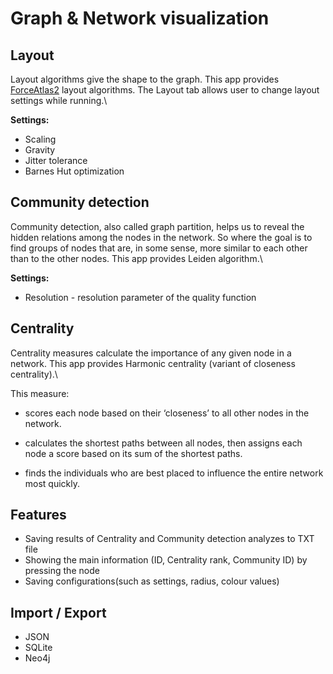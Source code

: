 # Graph & Network visualization

## Layout

Layout algorithms give the shape to the graph. 
This app provides [ForceAtlas2](https://journals.plos.org/plosone/article?id=10.1371/journal.pone.0098679) layout algorithms. 
The Layout tab allows user to change layout settings while running.\

**Settings:**
- Scaling
- Gravity 
- Jitter tolerance
- Barnes Hut optimization

## Community detection
Community detection, also called graph partition,
helps us to reveal the hidden relations among the nodes in the network.
So where the goal is to find groups of nodes 
that are, in some sense, more similar to each other than to the other nodes.
This app provides Leiden algorithm.\

**Settings:**
- Resolution - resolution parameter of the quality function
## Centrality

Centrality measures calculate the importance 
of any given node in a network.
This app provides Harmonic centrality (variant of closeness centrality).\

This measure:
- scores each node based on their ‘closeness’ to
all other nodes in the network.

- calculates the shortest paths between all nodes,
then assigns each node a score based on its sum of the shortest paths.

- finds the individuals who are best placed to influence
the entire network most quickly.

## Features

- Saving results of Centrality and Community detection analyzes to TXT file
- Showing the main information (ID, Centrality rank, Community ID) by pressing the node
- Saving configurations(such as settings, radius, colour values)


## Import / Export
- JSON
- SQLite
- Neo4j
